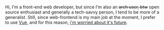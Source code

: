Hi, I'm a front-end web developer, but since I'm also an ~~arch user, btw~~ open source enthusiast and generally a tech-savvy person, I tend to be more of a generalist. Still, since web-frontend is my main job at the moment, I prefer to use [Vue](https://vuejs.org/), and for this reason, [i'm worried about it's future]().